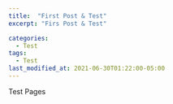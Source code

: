 ```yaml
---
title:  "First Post & Test"
excerpt: "Firs Post & Test"

categories:
  - Test
tags:
  - Test
last_modified_at: 2021-06-30T01:22:00-05:00
---
```


Test Pages